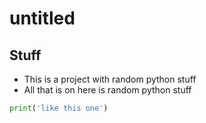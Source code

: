 untitled
========

Stuff
-----

* This is a project with random python stuff
* All that is on here is random python stuff

```python
print('like this one')
```
